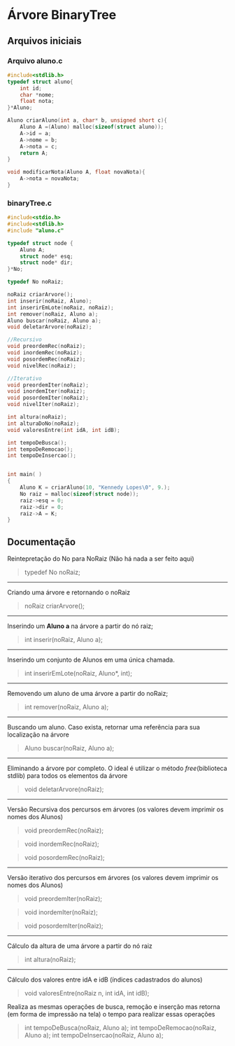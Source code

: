 # Árvore BinaryTree

## Arquivos iniciais

### Arquivo aluno.c

```cpp
#include<stdlib.h>
typedef struct aluno{
    int id;
    char *nome;
    float nota;
}*Aluno;

Aluno criarAluno(int a, char* b, unsigned short c){
    Aluno A =(Aluno) malloc(sizeof(struct aluno));
    A->id = a;
    A->nome = b;
    A->nota = c;
    return A;
}

void modificarNota(Aluno A, float novaNota){
    A->nota = novaNota;
}
```

### binaryTree.c

```cpp
#include<stdio.h>
#include<stdlib.h>
#include "aluno.c"

typedef struct node {
    Aluno A;
    struct node* esq;
    struct node* dir;
}*No;

typedef No noRaiz;

noRaiz criarArvore();
int inserir(noRaiz, Aluno);
int inserirEmLote(noRaiz, noRaiz);
int remover(noRaiz, Aluno a);
Aluno buscar(noRaiz, Aluno a);
void deletarArvore(noRaiz);

//Recursivo
void preordemRec(noRaiz);
void inordemRec(noRaiz);
void posordemRec(noRaiz);
void nivelRec(noRaiz);

//Iterativo
void preordemIter(noRaiz);
void inordemIter(noRaiz);
void posordemIter(noRaiz);
void nivelIter(noRaiz);

int altura(noRaiz);
int alturaDoNo(noRaiz);
void valoresEntre(int idA, int idB);

int tempoDeBusca();
int tempoDeRemocao();
int tempoDeInsercao();


int main( )
{
    Aluno K = criarAluno(10, "Kennedy Lopes\0", 9.);
    No raiz = malloc(sizeof(struct node));
    raiz->esq = 0;
    raiz->dir = 0;
    raiz->A = K;
}
```

## Documentação

Reintepretação do No para NoRaiz (Não há nada a ser feito aqui)
> typedef No noRaiz;

---

Criando uma árvore e retornando o noRaiz
> noRaiz criarArvore();

---

Inserindo um **Aluno a** na árvore a partir do nó raiz;
> int inserir(noRaiz, Aluno a);

---

Inserindo um conjunto de Alunos em uma única chamada.
> int inserirEmLote(noRaiz, Aluno*, int);

---

Removendo um aluno de uma árvore a partir do noRaiz;
> int remover(noRaiz, Aluno a);

---

Buscando um aluno. Caso exista, retornar uma referência para sua localização na árvore
> Aluno buscar(noRaiz, Aluno a);

---

Eliminando a árvore por completo. O ideal é utilizar o método *free*(biblioteca stdlib)  para todos os elementos da árvore

> void deletarArvore(noRaiz);

---


Versão Recursiva dos percursos em árvores (os valores devem imprimir os nomes dos Alunos)
> void preordemRec(noRaiz);

> void inordemRec(noRaiz);

> void posordemRec(noRaiz);

---

Versão iterativo dos percursos em árvores (os valores devem imprimir os nomes dos Alunos)

> void preordemIter(noRaiz);

> void inordemIter(noRaiz);

> void posordemIter(noRaiz);

---

Cálculo da altura de uma árvore a partir do nó raiz
> int altura(noRaiz);

---

Cálculo dos valores entre idA e idB (índices cadastrados do alunos)
> void valoresEntre(noRaiz n, int idA, int idB);

Realiza as mesmas operações de busca, remoção e inserção mas retorna (em forma de impressão na tela) o tempo para realizar essas operações
> int tempoDeBusca(noRaiz, Aluno a);
> int tempoDeRemocao(noRaiz, Aluno a);
> int tempoDeInsercao(noRaiz, Aluno a);
